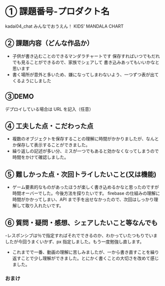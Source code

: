 # ① 課題番号-プロダクト名

kadai04_chat
みんなでおうえん！
KIDS' MANDALA CHART

## ② 課題内容（どんな作品か）

- 子供が書き込むことのできるマンダラチャートです
  保存すればいつでもだれでも見ることができるので、家族でシェアして
  書き込みあってもいいかなと思います
- 書く場所が意外と多いため、嫌になってしまわないよう、一つずつ表が出てくるようにしました

## ③DEMO

デプロイしている場合は URL を記入（任意）

## ④ 工夫した点・こだわった点

- 複数のオブジェクトを保存することの理解に時間がかかりましたが、なんとか保存して表示することができました。
- 繰り返しの記述が多い分、ミスが一つでもあると効かなくなってしまうので時間をかけて確認しました。

## ⑤ 難しかった点・次回トライしたいこと(又は機能)

- ゲーム要素的なものがあったほうが楽しく書き込めるかなと思ったのですが
  時間オーバーでした。今後方法を探りたいです。
  firebase の仕組みの理解に時間がかかってしまい、API まで手を出せなかったので、次回はしっかり理解して取り入れたいです。

## ⑥ 質問・疑問・感想、シェアしたいこと等なんでも

-レスポンシブは％で指定すればそれでできるのか、わかっていたつもりでいましたが今回うまくいかず、px 指定しました。もう一度勉強し直します。

- これまでで一番、動画の理解に苦しみましたが、一から書き直すことを繰り返すことで少し理解ができました。とにかく書くことの大切さを改めて感じました。

### おまけ

<!-- キャプチャ画像を入れたい場合は以下のフォーマットを使用してみてください。その場合はキャプチャ画像用のフォルダを作成してその画像のパスを使用してみましょう。(srcフォルダなどを作ってみてもいいかもしれないです)
![alt文](画像URL)
例)
![top page](./src/capture1.png) -->

